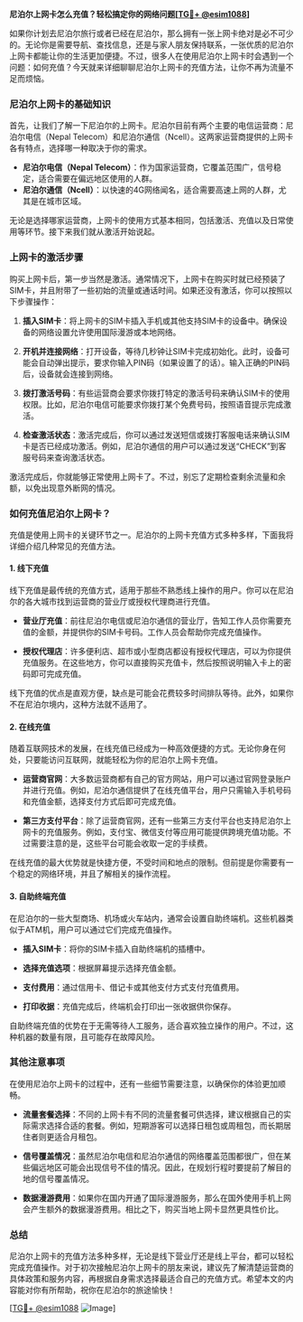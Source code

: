 **尼泊尔上网卡怎么充值？轻松搞定你的网络问题[[TG💪+ @esim1088](https://t.me/s/esim1088)]**

如果你计划去尼泊尔旅行或者已经在尼泊尔，那么拥有一张上网卡绝对是必不可少的。无论你是需要导航、查找信息，还是与家人朋友保持联系，一张优质的尼泊尔上网卡都能让你的生活更加便捷。不过，很多人在使用尼泊尔上网卡时会遇到一个问题：如何充值？今天就来详细聊聊尼泊尔上网卡的充值方法，让你不再为流量不足而烦恼。

### 尼泊尔上网卡的基础知识

首先，让我们了解一下尼泊尔的上网卡。尼泊尔目前有两个主要的电信运营商：尼泊尔电信（Nepal Telecom）和尼泊尔通信（Ncell）。这两家运营商提供的上网卡各有特点，选择哪一种取决于你的需求。

- **尼泊尔电信（Nepal Telecom）**：作为国家运营商，它覆盖范围广，信号稳定，适合需要在偏远地区使用的人群。
- **尼泊尔通信（Ncell）**：以快速的4G网络闻名，适合需要高速上网的人群，尤其是在城市区域。

无论是选择哪家运营商，上网卡的使用方式基本相同，包括激活、充值以及日常使用等环节。接下来我们就从激活开始说起。

### 上网卡的激活步骤

购买上网卡后，第一步当然是激活。通常情况下，上网卡在购买时就已经预装了SIM卡，并且附带了一些初始的流量或通话时间。如果还没有激活，你可以按照以下步骤操作：

1. **插入SIM卡**：将上网卡的SIM卡插入手机或其他支持SIM卡的设备中。确保设备的网络设置允许使用国际漫游或本地网络。
   
2. **开机并连接网络**：打开设备，等待几秒钟让SIM卡完成初始化。此时，设备可能会自动弹出提示，要求你输入PIN码（如果设置了的话）。输入正确的PIN码后，设备就会连接到网络。

3. **拨打激活号码**：有些运营商会要求你拨打特定的激活号码来确认SIM卡的使用权限。比如，尼泊尔电信可能要求你拨打某个免费号码，按照语音提示完成激活。

4. **检查激活状态**：激活完成后，你可以通过发送短信或拨打客服电话来确认SIM卡是否已经成功激活。例如，尼泊尔通信的用户可以通过发送“CHECK”到客服号码来查询激活状态。

激活完成后，你就能够正常使用上网卡了。不过，别忘了定期检查剩余流量和余额，以免出现意外断网的情况。

### 如何充值尼泊尔上网卡？

充值是使用上网卡的关键环节之一。尼泊尔的上网卡充值方式多种多样，下面我将详细介绍几种常见的充值方法。

#### 1. 线下充值

线下充值是最传统的充值方式，适用于那些不熟悉线上操作的用户。你可以在尼泊尔的各大城市找到运营商的营业厅或授权代理商进行充值。

- **营业厅充值**：前往尼泊尔电信或尼泊尔通信的营业厅，告知工作人员你需要充值的金额，并提供你的SIM卡号码。工作人员会帮助你完成充值操作。
  
- **授权代理店**：许多便利店、超市或小型商店都设有授权代理店，可以为你提供充值服务。在这些地方，你可以直接购买充值卡，然后按照说明输入卡上的密码即可完成充值。

线下充值的优点是直观方便，缺点是可能会花费较多时间排队等待。此外，如果你不在尼泊尔境内，这种方法就不适用了。

#### 2. 在线充值

随着互联网技术的发展，在线充值已经成为一种高效便捷的方式。无论你身在何处，只要能访问互联网，就能轻松为你的尼泊尔上网卡充值。

- **运营商官网**：大多数运营商都有自己的官方网站，用户可以通过官网登录账户并进行充值。例如，尼泊尔通信提供了在线充值平台，用户只需输入手机号码和充值金额，选择支付方式后即可完成充值。

- **第三方支付平台**：除了运营商官网，还有一些第三方支付平台也支持尼泊尔上网卡的充值服务。例如，支付宝、微信支付等应用可能提供跨境充值功能。不过需要注意的是，这些平台可能会收取一定的手续费。

在线充值的最大优势就是快捷方便，不受时间和地点的限制。但前提是你需要有一个稳定的网络环境，并且了解相关的操作流程。

#### 3. 自助终端充值

在尼泊尔的一些大型商场、机场或火车站内，通常会设置自助终端机。这些机器类似于ATM机，用户可以通过它们完成充值操作。

- **插入SIM卡**：将你的SIM卡插入自助终端机的插槽中。
  
- **选择充值选项**：根据屏幕提示选择充值金额。
  
- **支付费用**：通过信用卡、借记卡或其他支付方式支付充值费用。
  
- **打印收据**：充值完成后，终端机会打印出一张收据供你保存。

自助终端充值的优势在于无需等待人工服务，适合喜欢独立操作的用户。不过，这种机器的数量有限，且可能存在故障风险。

### 其他注意事项

在使用尼泊尔上网卡的过程中，还有一些细节需要注意，以确保你的体验更加顺畅。

- **流量套餐选择**：不同的上网卡有不同的流量套餐可供选择，建议根据自己的实际需求选择合适的套餐。例如，短期游客可以选择日租包或周租包，而长期居住者则更适合月租包。

- **信号覆盖情况**：虽然尼泊尔电信和尼泊尔通信的网络覆盖范围都很广，但在某些偏远地区可能会出现信号不佳的情况。因此，在规划行程时要提前了解目的地的信号覆盖情况。

- **数据漫游费用**：如果你在国内开通了国际漫游服务，那么在国外使用手机上网会产生额外的数据漫游费用。相比之下，购买当地上网卡显然更具性价比。

### 总结

尼泊尔上网卡的充值方法多种多样，无论是线下营业厅还是线上平台，都可以轻松完成充值操作。对于初次接触尼泊尔上网卡的朋友来说，建议先了解清楚运营商的具体政策和服务内容，再根据自身需求选择最适合自己的充值方式。希望本文的内容能对你有所帮助，祝你在尼泊尔的旅途愉快！

[[TG💪+ @esim1088](https://t.me/s/esim1088) ![Image](https://i.postimg.cc/4NQfJmqS/Snipaste-2025-05-13-00-14-12.png)]